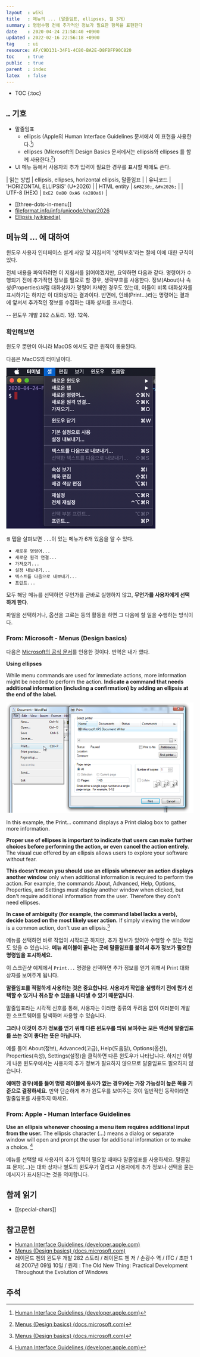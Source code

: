 ```yaml
---
layout  : wiki
title   : 메뉴의 ... (말줄임표, ellipses, 점 3개)
summary : 명령수행 전에 추가적인 정보가 필요한 항목을 표현한다
date    : 2020-04-24 21:58:40 +0900
updated : 2022-02-16 22:56:18 +0900
tag     : ui
resource: AF/C9D131-34F1-4C80-BA2E-D8FBFF90C820
toc     : true
public  : true
parent  : index
latex   : false
---
```

* TOC
{:toc}

## `…` 기호

- 말줄임표
    - ellipsis (Apple의 Human Interface Guidelines 문서에서 이 표현을 사용한다.[^apple-1])
    - ellipses (Microsoft의 Design Basics 문서에서는 ellipsis와 ellipses 를 함께 사용한다.[^msft-1])
- UI 메뉴 등에서 사용자의 추가 입력이 필요한 경우를 표시할 때에도 쓴다.

| 읽는 방법   | ellipsis, ellipses, horizontal ellipsis, 말줄임표 |
| 유니코드    | 'HORIZONTAL ELLIPSIS' (U+2026)                    |
| HTML entity | `&#8230;`, `&#x2026;`                             |
| UTF-8 (HEX) | `0xE2 0x80 0xA6 (e280a6)`                         |

* [[three-dots-in-menu]]
* [fileformat.info/info/unicode/char/2026]( https://www.fileformat.info/info/unicode/char/2026/index.htm )
* [Ellipsis (wikipedia)]( https://en.wikipedia.org/wiki/Ellipsis )


## 메뉴의 ... 에 대하여

>
윈도우 사용자 인터페이스 설계 사양 및 지침서의 '생략부호'라는 절에 이에 대한 규칙이 있다.
>
전체 내용을 파악하려면 이 지침서를 읽어야겠지만, 요약하면 다음과 같다.
명령어가 수행되기 전에 추가적인 정보를 필요로 할 경우, 생략부호를 사용한다.
정보(About)나 속성(Properties)처럼 대화상자가 명령어 자체인 경우도 있는데, 이들이 비록 대화상자를 표시하기는 하지만 이 대화상자는 결과이다.
반면에, 인쇄(Print...)라는 명령어는 결과에 앞서서 추가적인 정보를 수집하는 대화 상자를 표시한다.
>
-- 윈도우 개발 282 스토리. 1장. 12쪽.

### 확인해보면

윈도우 뿐만이 아니라 MacOS 에서도 같은 원칙이 통용된다.

다음은 MacOS의 터미널이다.

![]( /resource/AF/C9D131-34F1-4C80-BA2E-D8FBFF90C820/terminal.png )

`셸` 탭을 살펴보면 `...`이 있는 메뉴가 6개 있음을 알 수 있다.

- `새로운 명령어...`
- `새로운 원격 연결...`
- `가져오기...`
- `설정 내보내기...`
- `텍스트를 다음으로 내보내기...`
- `프린트...`

모두 해당 메뉴를 선택하면 무언가를 곧바로 실행하지 않고, **무언가를 사용자에게 선택하게 한다**.

파일을 선택하거나, 옵션을 고르는 등의 활동을 하면 그 다음에 할 일을 수행하는 방식이다.

### From: Microsoft - Menus (Design basics)

다음은 [Microsoft의 공식 문서][msft-1]를 인용한 것이다. 번역은 내가 했다.

>
**Using ellipses**
>
While menu commands are used for immediate actions, more information might be needed to perform the action. **Indicate a command that needs additional information (including a confirmation) by adding an ellipsis at the end of the label.**
>
![screen shot of print command and print dialog box]( /resource/AF/C9D131-34F1-4C80-BA2E-D8FBFF90C820/134750169-2dc9e42f-0242-419d-837f-ec188255317d.png )
>
In this example, the Print... command displays a Print dialog box to gather more information.
>
**Proper use of ellipses is important to indicate that users can make further choices before performing the action, or even cancel the action entirely.**
The visual cue offered by an ellipsis allows users to explore your software without fear.
>
**This doesn't mean you should use an ellipsis whenever an action displays another window** only when additional information is required to perform the action.
For example, the commands About, Advanced, Help, Options, Properties, and Settings must display another window when clicked, but don't require additional information from the user. Therefore they don't need ellipses.
>
**In case of ambiguity (for example, the command label lacks a verb), decide based on the most likely user action.**
If simply viewing the window is a common action, don't use an ellipsis.[^msft-1]

메뉴를 선택하면 바로 작업이 시작되곤 하지만, 추가 정보가 있어야 수행할 수 있는 작업도 있을 수 있습니다.
**메뉴 레이블이 끝나는 곳에 말줄임표를 붙여서 추가 정보가 필요한 명령임을 표시하세요.**

이 스크린샷 예제에서 `Print...` 명령을 선택하면 추가 정보를 얻기 위해서 Print 대화 상자를 보여주게 됩니다.

**말줄임표를 적절하게 사용하는 것은 중요합니다. 사용자가 작업을 실행하기 전에 뭔가 선택할 수 있거나 취소할 수 있음을 나타낼 수 있기 때문입니다.**

말줄임표라는 시각적 신호를 통해, 사용자는 이러한 종류의 두려움 없이 여러분이 개발한 소프트웨어를 탐색하며 사용할 수 있습니다.

**그러나 이것이 추가 정보를 얻기 위해 다른 윈도우를 띄워 보여주는 모든 액션에 말줄임표를 쓰는 것이 좋다는 뜻은 아닙니다.**

예를 들어 About(정보), Advanced(고급), Help(도움말), Options(옵션), Properties(속성), Settings(설정)을 클릭하면 다른 윈도우가 나타납니다.
하지만 이렇게 나온 윈도우에서는 사용자의 추가 정보가 필요하지 않으므로 말줄임표도 필요하지 않습니다.

**애매한 경우(예를 들어 명령 레이블에 동사가 없는 경우)에는 가장 가능성이 높은 쪽을 기준으로 결정하세요.**
만약 단순하게 추가 윈도우를 보여주는 것이 일반적인 동작이라면 말줄임표를 사용하지 마세요.


### From: Apple - Human Interface Guidelines

>
**Use an ellipsis whenever choosing a menu item requires additional input from the user.** The ellipsis character (…) means a dialog or separate window will open and prompt the user for additional information or to make a choice.
[^apple-1]

메뉴를 선택할 때 사용자의 추가 입력이 필요할 때마다 말줄임표를 사용하세요.
말줄임표 문자(…)는 대화 상자나 별도의 윈도우가 열리고 사용자에게 추가 정보나 선택을 묻는 메시지가 표시된다는 것을 의미합니다.

## 함께 읽기

- [[special-chars]]

## 참고문헌

- [Human Interface Guidelines (developer.apple.com)][apple-1]
- [Menus (Design basics) (docs.microsoft.com)][msft-1]
- 레이몬드 첸의 윈도우 개발 282 스토리 / 레이몬드 첸 저 / 손광수 역 / ITC / 초판 1쇄 2007년 09월 10일 / 원제 : The Old New Thing: Practical Development Throughout the Evolution of Windows

## 주석

[^apple-1]: [Human Interface Guidelines (developer.apple.com)][apple-1]
[^msft-1]: [Menus (Design basics) (docs.microsoft.com)][msft-1]


[apple-1]: https://developer.apple.com/design/human-interface-guidelines/macos/menus/menu-anatomy/#menu-item-titles
[msft-1]: https://docs.microsoft.com/en-us/windows/win32/uxguide/cmd-menus#using-ellipses

